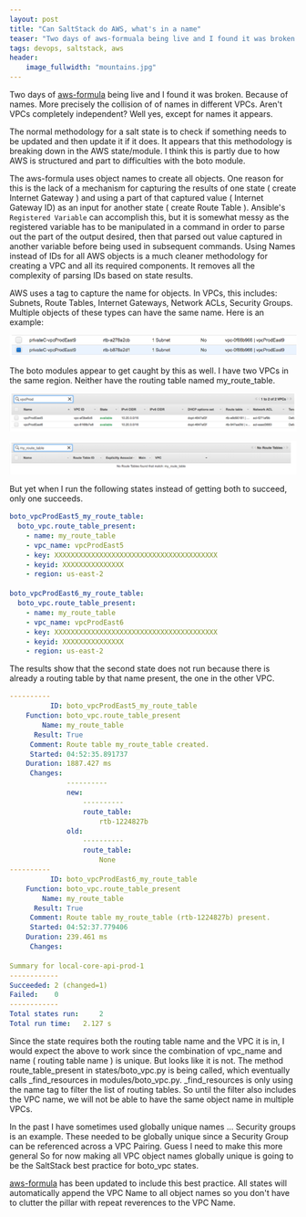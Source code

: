```yaml
---
layout: post
title: "Can SaltStack do AWS, what's in a name"
teaser: "Two days of aws-formuala being live and I found it was broken.  Because of names. More precisely the collision of of names in different VPCs.  Aren't VPCs completely independent?  Well yes, except for names it appears. The normal methodology for a salt state is to check if something needs to be updated and then update it if it does.  It appears that this methodology is breaking down in the AWS state/module.  I think this is partly due to how AWS is structured and part to difficulties with the boto module."
tags: devops, saltstack, aws
header:
    image_fullwidth: "mountains.jpg"
---
```


Two days of [aws-formula](https://github.com/saltstack-formulas/aws-formula) being live and I found it was broken. Because of names. More precisely the collision of of names in different VPCs.  Aren't VPCs completely independent?  Well yes, except for names it appears.

The normal methodology for a salt state is to check if something needs to be updated and then update it if it does.  It appears that this methodology is breaking down in the AWS state/module.  I think this is partly due to how AWS is structured and part to difficulties with the boto module.

The aws-formula uses object names to create all objects.  One reason for this is the lack of a mechanism for capturing the results of one state ( create Internet Gateway ) and using a part of that captured value ( Internet Gateway ID) as an input for another state ( create Route Table ).   Ansible's `Registered Variable` can accomplish this, but it is somewhat messy as the registered variable has to be manipulated in a command in order to parse out the part of the output desired, then that parsed out value captured in another variable before being used in subsequent commands.  Using Names instead of IDs for all AWS objects is a much cleaner methodology for creating a VPC and all its required components.  It removes all the complexity of parsing IDs based on state results.

AWS uses a tag to capture the name for objects.  In VPCs, this includes: Subnets, Route Tables, Internet Gateways, Network ACLs, Security Groups.   Multiple objects of these types can have the same name. Here is an example:

![AWS routing tables in same VPC with the same name](/assets/img/aws-route-table-duplicate-name.png)


The boto modules appear to get caught by this as well.  I have two VPCs in the same region.  Neither have the routing table named my_route_table.

![two vpc](/assets/img/aws-two-vpc.png)

![no my_route_table ](/assets/img/aws-no-route-table.png)

But yet when I run the following states instead of getting both to succeed, only one succeeds.

```yaml
boto_vpcProdEast5_my_route_table:
  boto_vpc.route_table_present:
    - name: my_route_table
    - vpc_name: vpcProdEast5
    - key: XXXXXXXXXXXXXXXXXXXXXXXXXXXXXXXXXXXXXXXX
    - keyid: XXXXXXXXXXXXXXX
    - region: us-east-2

boto_vpcProdEast6_my_route_table:
  boto_vpc.route_table_present:
    - name: my_route_table
    - vpc_name: vpcProdEast6
    - key: XXXXXXXXXXXXXXXXXXXXXXXXXXXXXXXXXXXXXXXX
    - keyid: XXXXXXXXXXXXXXX
    - region: us-east-2
```
The results show that the second state does not run because there is already a routing table by that name present, the one in the other VPC.

```yaml
----------
          ID: boto_vpcProdEast5_my_route_table
    Function: boto_vpc.route_table_present
        Name: my_route_table
      Result: True
     Comment: Route table my_route_table created.
     Started: 04:52:35.891737
    Duration: 1887.427 ms
     Changes:
              ----------
              new:
                  ----------
                  route_table:
                      rtb-1224827b
              old:
                  ----------
                  route_table:
                      None
----------
          ID: boto_vpcProdEast6_my_route_table
    Function: boto_vpc.route_table_present
        Name: my_route_table
      Result: True
     Comment: Route table my_route_table (rtb-1224827b) present.
     Started: 04:52:37.779406
    Duration: 239.461 ms
     Changes:

Summary for local-core-api-prod-1
------------
Succeeded: 2 (changed=1)
Failed:    0
------------
Total states run:     2
Total run time:   2.127 s
```

Since the state requires both the routing table name and the VPC it is in, I would expect the above to work since the combination of vpc_name and name ( routing table name ) is unique. But looks like it is not. The method route_table_present in states/boto_vpc.py is being called, which eventually calls _find_resources in modules/boto_vpc.py.   _find_resources is only using the name tag to filter the list of routing tables.
So until the filter also includes the VPC name, we will not be able to have the same object name in multiple VPCs.

In the past I have sometimes used globally unique names ... Security groups is an example.  These needed to be globally unique since a Security Group can be referenced across a VPC Pairing. Guess I need to make this more general   So for now making all VPC object names globally unique is going to be the SaltStack best practice for boto_vpc states.

[aws-formula](https://github.com/saltstack-formulas/aws-formula) has been updated to include this best practice.  All states will automatically append the VPC Name to all object names so you don't have to clutter the pillar with repeat reverences to the VPC Name.
